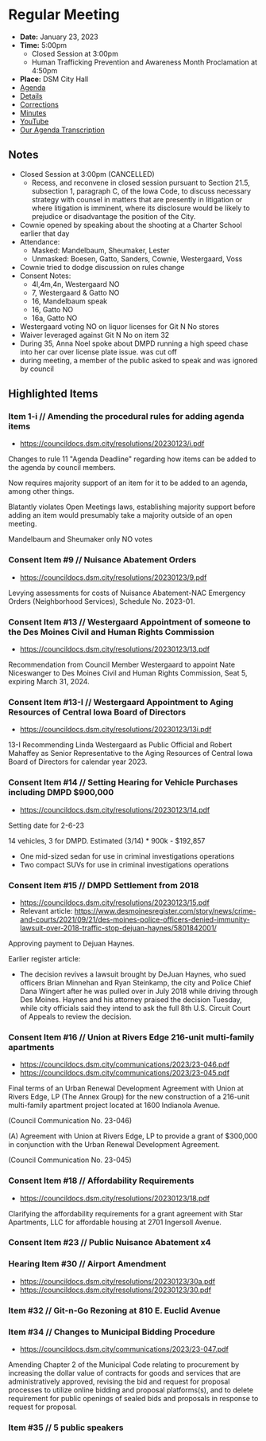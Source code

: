 # Regular Meeting

- **Date:** January 23, 2023
- **Time:** 5:00pm
    - Closed Session at 3:00pm
    - Human Trafficking Prevention and Awareness Month Proclamation at 4:50pm
- **Place:** DSM City Hall
- [Agenda](https://councildocs.dsm.city/agendas/ag20230123.pdf)
- [Details](https://www.dsm.city/citycouncil_detail_T60_R2355.php)
- [Corrections](https://councildocs.dsm.city/corrections/20230123%20CAP.pdf)
- [Minutes](https://councildocs.dsm.city/minutes/as20230123.pdf)
- [YouTube](https://youtu.be/ArxvQiwvGZw)
- [Our Agenda Transcription](#/view/agenda~2023~transcription~01-23_RM)

## Notes

- Closed Session at 3:00pm (CANCELLED)
    - Recess, and reconvene in closed session pursuant to Section 21.5, subsection 1, paragraph C, of the Iowa Code, to discuss necessary strategy with counsel in matters that are presently in litigation or where litigation is imminent, where its disclosure would be likely to prejudice or disadvantage the position of the City. 
- Cownie opened by speaking about the shooting at a Charter School earlier that day
- Attendance:
    - Masked: Mandelbaum, Sheumaker, Lester
    - Unmasked: Boesen, Gatto, Sanders, Cownie, Westergaard, Voss
- Cownie tried to dodge discussion on rules change
- Consent Notes:
    - 4l,4m,4n, Westergaard NO
    - 7, Westergaard & Gatto NO
    - 16, Mandelbaum speak
    - 16, Gatto NO
    - 16a, Gatto NO
- Westergaard voting NO on liquor licenses for Git N No stores
- Waiver leveraged against Git N No on item 32
- During 35, Anna Noel spoke about DMPD running a high speed chase into her car over license plate issue. was cut off
- during meeting, a member of the public asked to speak and was ignored by council

## Highlighted Items

### Item 1-i // Amending the procedural rules for adding agenda items

- https://councildocs.dsm.city/resolutions/20230123/i.pdf

Changes to rule 11 "Agenda Deadline" regarding how items can be added to the agenda by council members.

Now requires majority support of an item for it to be added to an agenda, among other things.

Blatantly violates Open Meetings laws, establishing majority support before adding an item would presumably take a
majority outside of an open meeting.

Mandelbaum and Sheumaker only NO votes

### Consent Item #9 // Nuisance Abatement Orders

- https://councildocs.dsm.city/resolutions/20230123/9.pdf

Levying assessments for costs of Nuisance Abatement-NAC Emergency Orders (Neighborhood Services), Schedule No. 2023-01. 

### Consent Item #13 // Westergaard Appointment of someone to the Des Moines Civil and Human Rights Commission

- https://councildocs.dsm.city/resolutions/20230123/13.pdf

Recommendation from Council Member Westergaard to appoint Nate Niceswanger to Des Moines Civil and Human Rights Commission, Seat 5, expiring March 31, 2024. 

### Consent Item #13-I // Westergaard Appointment to Aging Resources of Central Iowa Board of Directors

- https://councildocs.dsm.city/resolutions/20230123/13i.pdf

13-I Recommending Linda Westergaard as Public Official and Robert Mahaffey as Senior Representative to the Aging Resources of Central Iowa Board of Directors for calendar year 2023. 

### Consent Item #14 // Setting Hearing for Vehicle Purchases including DMPD $900,000

- https://councildocs.dsm.city/resolutions/20230123/14.pdf

Setting date for 2-6-23

14 vehicles, 3 for DMPD. Estimated (3/14) * 900k - $192,857

- One mid-sized sedan for use in criminal investigations operations
- Two compact SUVs for use in criminal investigations operations

### Consent Item #15 // DMPD Settlement from 2018

- https://councildocs.dsm.city/resolutions/20230123/15.pdf
- Relevant article: https://www.desmoinesregister.com/story/news/crime-and-courts/2021/09/21/des-moines-police-officers-denied-immunity-lawsuit-over-2018-traffic-stop-dejuan-haynes/5801842001/

Approving payment to Dejuan Haynes.

Earlier register article: 
 - The decision revives a lawsuit brought by DeJuan Haynes, who sued officers Brian Minnehan and Ryan Steinkamp, the city and Police Chief Dana Wingert after he was pulled over in July 2018 while driving through Des Moines. Haynes and his attorney praised the decision Tuesday, while city officials said they intend to ask the full 8th U.S. Circuit Court of Appeals to review the decision.

### Consent Item #16 // Union at Rivers Edge 216-unit multi-family apartments

- https://councildocs.dsm.city/communications/2023/23-046.pdf
- https://councildocs.dsm.city/communications/2023/23-045.pdf

Final terms of an Urban Renewal Development Agreement with Union at Rivers Edge, LP (The Annex Group) for the new construction of a 216-unit multi-family apartment project located at 1600 Indianola Avenue.

(Council Communication No. 23-046)

(A) Agreement with Union at Rivers Edge, LP to provide a grant of $300,000 in conjunction with the Urban Renewal Development Agreement.

(Council Communication No. 23-045) 

### Consent Item #18 // Affordability Requirements

- https://councildocs.dsm.city/resolutions/20230123/18.pdf

Clarifying the affordability requirements for a grant agreement with Star Apartments, LLC for affordable housing at 2701 Ingersoll Avenue. 

### Consent Item #23 // Public Nuisance Abatement x4

### Hearing Item #30 // Airport Amendment

- https://councildocs.dsm.city/resolutions/20230123/30a.pdf
- https://councildocs.dsm.city/resolutions/20230123/30.pdf

### Item #32 // Git-n-Go Rezoning at 810 E. Euclid Avenue

### Item #34 // Changes to Municipal Bidding Procedure

- https://councildocs.dsm.city/communications/2023/23-047.pdf

Amending Chapter 2 of the Municipal Code relating to procurement by increasing the dollar value of contracts for goods and services that are administratively approved, revising the bid and request for proposal processes to utilize online bidding and proposal platforms(s), and to delete requirement for public openings of sealed bids and proposals in response to request for proposal. 

### Item #35 // 5 public speakers
